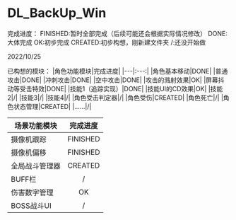 # DL_BackUp_Win
 
完成进度：
FINISHED:暂时全部完成（后续可能还会根据实际情况修改）
DONE:大体完成
OK:初步完成
CREATED:初步构想，刚新建文件夹 
/:还没开始做

2022/10/25

已构想的模块：
|角色功能模块|完成进度|
|---|:---:|
|角色基本移动|DONE|
|普通攻击|DONE|
|冲刺攻击|DONE|
|空中攻击|DONE|
|攻击的溅射效果|OK|
|屏幕抖动等受击特效|DONE|
|技能1（追踪实现）|DONE|
|技能UI的CD效果|OK|
|技能2|/|
|技能3|/|
|技能4|/|
|角色受击判定器|/|
|角色受伤|CREATED|
|角色死亡|/|
|角色状态管理|CREATED|
|......|/|

|场景功能模块|完成进度|
|---|:---:|
|摄像机跟踪|FINISHED|
|摄像机偏移|FINISHED|
|全局战斗管理器|CREATED|
|BUFF栏|/|
|伤害数字管理|OK|
|BOSS战斗UI|/|
